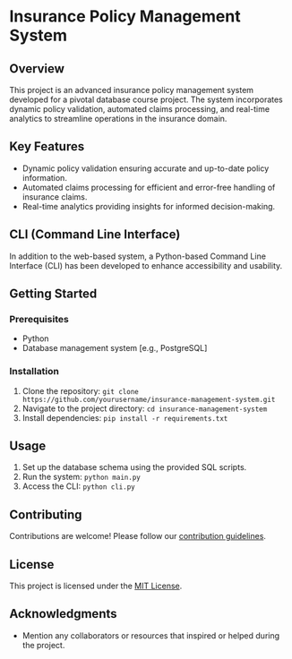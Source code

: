 # Insurance Policy Management System

## Overview

This project is an advanced insurance policy management system developed for a pivotal database course project. The system incorporates dynamic policy validation, automated claims processing, and real-time analytics to streamline operations in the insurance domain.

## Key Features

- Dynamic policy validation ensuring accurate and up-to-date policy information.
- Automated claims processing for efficient and error-free handling of insurance claims.
- Real-time analytics providing insights for informed decision-making.

## CLI (Command Line Interface)

In addition to the web-based system, a Python-based Command Line Interface (CLI) has been developed to enhance accessibility and usability.

## Getting Started

### Prerequisites

- Python
- Database management system [e.g., PostgreSQL]

### Installation

1. Clone the repository: `git clone https://github.com/yourusername/insurance-management-system.git`
2. Navigate to the project directory: `cd insurance-management-system`
3. Install dependencies: `pip install -r requirements.txt`

## Usage

1. Set up the database schema using the provided SQL scripts.
2. Run the system: `python main.py`
3. Access the CLI: `python cli.py`

## Contributing

Contributions are welcome! Please follow our [contribution guidelines](CONTRIBUTING.md).

## License

This project is licensed under the [MIT License](LICENSE).

## Acknowledgments

- Mention any collaborators or resources that inspired or helped during the project.
